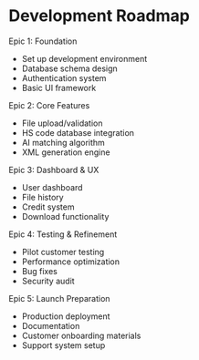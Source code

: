 # Development Roadmap

  Epic 1: Foundation 
  - Set up development environment
  - Database schema design
  - Authentication system
  - Basic UI framework

  Epic 2: Core Features 
  - File upload/validation
  - HS code database integration
  - AI matching algorithm
  - XML generation engine

  Epic 3: Dashboard & UX 
  - User dashboard
  - File history
  - Credit system
  - Download functionality

  Epic 4: Testing & Refinement 
  - Pilot customer testing
  - Performance optimization
  - Bug fixes
  - Security audit

  Epic 5: Launch Preparation 
  - Production deployment
  - Documentation
  - Customer onboarding materials
  - Support system setup

